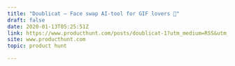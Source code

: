 ```yaml
---
title: "Doublicat — Face swap AI-tool for GIF lovers 👥"
draft: false
date: 2020-01-13T05:25:51Z
link: https://www.producthunt.com/posts/doublicat-1?utm_medium=RSS&utm_source=hune
site: www.producthunt.com
topic: product hunt  

---
```

